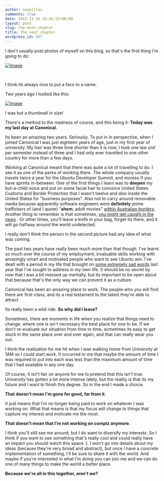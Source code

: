 ```yaml
---
author: smspillaz
comments: true
date: 2012-11-16 16:41:52+00:00
layout: post
slug: the-next-chapter
title: The next chapter
wordpress_id: 957
---
```


I don't usually post photos of myself on this blog, so that's the first thing I'm going to do:

[![Image](http://smspillaz.files.wordpress.com/2012/11/photo-106.jpg?w=580)](http://smspillaz.files.wordpress.com/2012/11/photo-106.jpg)

 

I think its always nice to put a face to a name.

Two years ago I looked like this:

[![Image](http://smspillaz.files.wordpress.com/2012/11/samuel-spilsbury.jpg?w=69)](http://smspillaz.files.wordpress.com/2012/11/samuel-spilsbury.jpg)

I was but a thumbnail in size!

There's a method to the madness of course, and this being it: **Today was my last day at Canonical.**

Its been an amazing two years. Seriously. To put in in perspective, when I joined Canonical I was just eighteen years of age, just in my first year of university. My hair was three time shorter than it is now, I took one law unit per semester instead of three and I had only ever travelled to one other country for more than a few days.

Working at Canonical meant that there was quite a lot of travelling to do. I see it as one of the perks of working there. The whole company usually travels twice a year for the Ubuntu Developer Summit, and moreso if you have sprints in-between. One of the first things I learn was to **deepen** my but-a-child voice and put on some facial hair to convince United States Customs and Border Protection that I wasn't twelve and also inside the United States for "business purposes". Also not to carry around removable media because apparently software engineers were **definitely** prime traffickers of (and I quote) "**ahem**, adult movies" [within Australian borders](http://www.abc.net.au/news/2010-05-21/anger-over-customs-porn-checks/835248). Another thing to remember is that sometimes, [you might get caught in the news](http://en.wikipedia.org/wiki/2011_Qantas_industrial_disputes) . Or other times, you'll leave a knife in your bag, forget its there, and it will go halfway around the world undetected.

I really don't think the person in the second picture had any idea of what was coming.

The past two years have really been much more than that though. I've learnt so much over the course of my employment, invaluable skills working with amazingly smart and motivated people who want to see Ubuntu win. I've dealt with a period in my life that brought on [some extremely sad words](http://smspillaz.wordpress.com/2011/12/25/apology-2/) last year that I've sought to address in my own life. It should be no secret by now that I was a bit messed up mentally, but its important to be open about that because that's the only way we can prevent it as a culture.

Canonical has been an amazing place to work. The people who you will find there are first-class, and its a real testament to the talent they're able to attract.

Its really been a wild ride. **So why did I leave?** 

Sometimes, there are moments in life when you realize that things need to change, where one is isn't necessary the best place for one to be. If we don't re-evaluate our situation from time to time, sometimes its easy to get stuck in the same place over and over again, and that can really wear you out.

I think the realization for me hit when I was walking home from University at 1AM so I could start work. It occurred to me that maybe the amount of time I was required to put into each was less than the maximum amount of time that I had available in any one day.

Of course, it isn't fair on anyone for me to pretend that this isn't true. University has gotten a lot more intense lately, but the reality is that its my future and I want to finish this degree. So in the end I made a choice.

**That doesn't mean I'm gone for good, far from it**.

It just means that I'm no longer being paid to work on whatever I was working on. What that means is that my focus will change to things that capture my interest and motivate me the most.

**That doesn't mean that I'm not working on compiz anymore.**

I think you'll still see me around, but I do want to diversify my interests. So I think if you want to see something that's really cool and could really have an impact you should watch this space :). I won't go into details about my ideas (because they're very broad and abstract), but once I have a concrete implementation of something, I'll be sure to share it with the world. And maybe if you're interested in what I'm doing you can join me and we can do one of many things to make the world a better place.

**Because we're all in this together, aren't we?**

 

